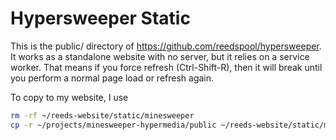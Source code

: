 # Hypersweeper Static

This is the public/ directory of https://github.com/reedspool/hypersweeper. It works as a standalone website with no server, but it relies on a service worker. That means if you force refresh (Ctrl-Shift-R), then it will break until you perform a normal page load or refresh again.

To copy to my website, I use

```sh
rm -rf ~/reeds-website/static/minesweeper
cp -r ~/projects/minesweeper-hypermedia/public ~/reeds-website/static/minesweeper
```
